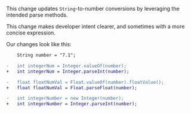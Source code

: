 This change updates `String`-to-number conversions by leveraging the intended parse methods.

This change makes developer intent clearer, and sometimes with a more concise expression.

Our changes look like this:

```diff
    String number = "7.1";

-   int integerNum = Integer.valueOf(number);
+   int integerNum = Integer.parseInt(number);

-   float floatNumVal = Float.valueOf(number).floatValue();
+   float floatNumVal = Float.parseFloat(number);

-   int integerNumber = new Integer(number);
+   int integerNumber = Integer.parseInt(number);
```
